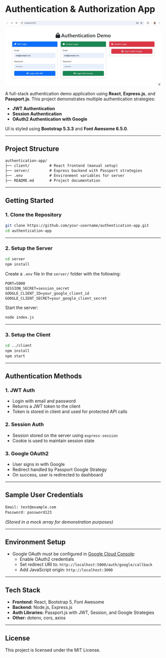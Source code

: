 # Authentication & Authorization App
![Demo ScreenShot](docs/demo.jpg) 


A full-stack authentication demo application using **React**, **Express.js**, and **Passport.js**. This project demonstrates multiple authentication strategies:

- **JWT Authentication**
- **Session Authentication**
- **OAuth2 Authentication with Google**

UI is styled using **Bootstrap 5.3.3** and **Font Awesome 6.5.0**.

---

## Project Structure

```
authentication-app/
├── client/         # React frontend (manual setup)
├── server/         # Express backend with Passport strategies
├── .env            # Environment variables for server
├── README.md       # Project documentation
```

---

## Getting Started

### 1. Clone the Repository

```bash
git clone https://github.com/your-username/authentication-app.git
cd authentication-app
```

---

### 2. Setup the Server

```bash
cd server
npm install
```

Create a `.env` file in the `server/` folder with the following:

```env
PORT=5000
SESSION_SECRET=session_secret
GOOGLE_CLIENT_ID=your_google_client_id
GOOGLE_CLIENT_SECRET=your_google_client_secret
```

Start the server:

```bash
node index.js
```

---

### 3. Setup the Client

```bash
cd ../client
npm install
npm start
```

---

## Authentication Methods

### 1. JWT Auth
- Login with email and password
- Returns a JWT token to the client
- Token is stored in client and used for protected API calls

### 2. Session Auth
- Session stored on the server using `express-session`
- Cookie is used to maintain session state

### 3. Google OAuth2
- User signs in with Google
- Redirect handled by Passport Google Strategy
- On success, user is redirected to dashboard

---

## Sample User Credentials

```txt
Email: test@example.com
Password: password123
```

*(Stored in a mock array for demonstration purposes)*

---

## Environment Setup

- Google OAuth must be configured in [Google Cloud Console](https://console.cloud.google.com/):
  - Enable OAuth2 credentials
  - Set redirect URI to: `http://localhost:5000/auth/google/callback`
  - Add JavaScript origin: `http://localhost:3000`

---

## Tech Stack

- **Frontend:** React, Bootstrap 5, Font Awesome
- **Backend:** Node.js, Express.js
- **Auth Libraries:** Passport.js with JWT, Session, and Google Strategies
- **Other:** dotenv, cors, axios

---

## License

This project is licensed under the MIT License.

